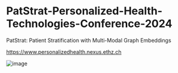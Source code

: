 # PatStrat-Personalized-Health-Technologies-Conference-2024
PatStrat: Patient Stratification with Multi-Modal Graph Embeddings

https://www.personalizedhealth.nexus.ethz.ch


![image](https://github.com/Surabhivj/PatStrat-Personalized-Health-Technologies-Conference-2024/assets/47250394/cc54a02d-fd62-4d13-9c0d-1ad27bf4f432)
